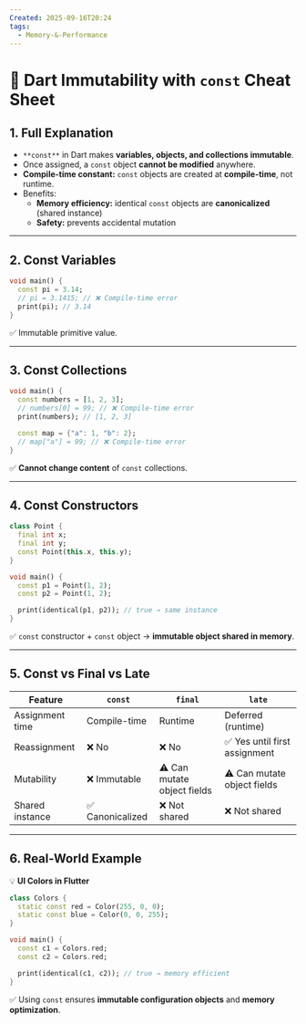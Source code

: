 ```yaml
---
Created: 2025-09-16T20:24
tags:
  - Memory-&-Performance
---
```

# 🎯 Dart Immutability with `const` Cheat Sheet

## 1. Full Explanation

- `**const**` in Dart makes **variables, objects, and collections immutable**.
- Once assigned, a `const` object **cannot be modified** anywhere.
- **Compile-time constant:** `const` objects are created at **compile-time**, not runtime.
- Benefits:
    - **Memory efficiency:** identical `const` objects are **canonicalized** (shared instance)
    - **Safety:** prevents accidental mutation

---

## 2. Const Variables

```Dart
void main() {
  const pi = 3.14;
  // pi = 3.1415; // ❌ Compile-time error
  print(pi); // 3.14
}

```

✅ Immutable primitive value.

---

## 3. Const Collections

```Dart
void main() {
  const numbers = [1, 2, 3];
  // numbers[0] = 99; // ❌ Compile-time error
  print(numbers); // [1, 2, 3]

  const map = {"a": 1, "b": 2};
  // map["a"] = 99; // ❌ Compile-time error
}

```

✅ **Cannot change content** of `const` collections.

---

## 4. Const Constructors

```Dart
class Point {
  final int x;
  final int y;
  const Point(this.x, this.y);
}

void main() {
  const p1 = Point(1, 2);
  const p2 = Point(1, 2);

  print(identical(p1, p2)); // true → same instance
}

```

✅ `const` constructor + `const` object → **immutable object shared in memory**.

---

## 5. Const vs Final vs Late

|Feature|`const`|`final`|`late`|
|---|---|---|---|
|Assignment time|Compile-time|Runtime|Deferred (runtime)|
|Reassignment|❌ No|❌ No|✅ Yes until first assignment|
|Mutability|❌ Immutable|⚠ Can mutate object fields|⚠ Can mutate object fields|
|Shared instance|✅ Canonicalized|❌ Not shared|❌ Not shared|

---

## 6. Real-World Example

💡 **UI Colors in Flutter**

```Dart
class Colors {
  static const red = Color(255, 0, 0);
  static const blue = Color(0, 0, 255);
}

void main() {
  const c1 = Colors.red;
  const c2 = Colors.red;

  print(identical(c1, c2)); // true → memory efficient
}

```

✅ Using `const` ensures **immutable configuration objects** and **memory optimization**.